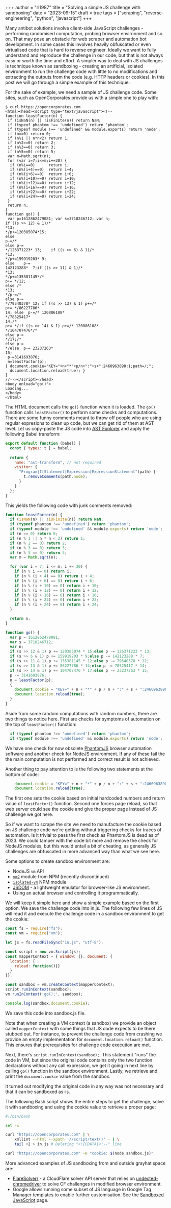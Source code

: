 +++
author = "rl1987"
title = "Solving a simple JS challenge with sandboxing"
date = "2023-09-15"
draft = true
tags = ["scraping", "reverse-engineering", "python", "javascript"]
+++

Many antibot solutions involve client-side JavaScript challenges - performing
randomised computation, probing browser environment and so on. That may pose
an obstacle for web scraper and automation bot development. In some cases this
involves heavily obfuscated or even virtualised code that is hard to reverse
engineer. Ideally we want to fully understand and reproduce the challenge in
our code, but that is not always easy or worth the time and effort. A simpler
way to deal with JS challenges is technique known as sandboxing - creating
an artificial, isolated environment to run the challenge code with
little to no modifications and extracting the outputs from the code (e.g. HTTP
headers or cookies). In this post we will go through a simple example of this 
technique.

For the sake of example, we need a sample of JS challenge code. Some sites, 
such as OpenCorporates provide us with a simple one to play with:

```
$ curl https://opencorporates.com
<html><head><script type="text/javascript"><!--
function leastFactor(n) {
 if (isNaN(n) || !isFinite(n)) return NaN;
 if (typeof phantom !== 'undefined') return 'phantom';
 if (typeof module !== 'undefined' && module.exports) return 'node';
 if (n==0) return 0;
 if (n%1 || n*n<2) return 1;
 if (n%2==0) return 2;
 if (n%3==0) return 3;
 if (n%5==0) return 5;
 var m=Math.sqrt(n);
 for (var i=7;i<=m;i+=30) {
  if (n%i==0)      return i;
  if (n%(i+4)==0)  return i+4;
  if (n%(i+6)==0)  return i+6;
  if (n%(i+10)==0) return i+10;
  if (n%(i+12)==0) return i+12;
  if (n%(i+16)==0) return i+16;
  if (n%(i+22)==0) return i+22;
  if (n%(i+24)==0) return i+24;
 }
 return n;
}
function go() {
 var p=1612862479081; var s=3718246712; var n;
if ((s >> 12) & 1)/*
*13;
*/p+=120385074*15;
else 
p-=/*
else p-=
*/126371223* 13;	if ((s >> 6) & 1)/*
*13;
*/p+=159919203* 9;
else 	p-=
142123288*	7;if ((s >> 11) & 1)/*
*13;
*/p+=135381145*/*
p+= */12;
else /*
*13;
*/p-=/*
else p-=
*/79540378* 12;	if ((s >> 13) & 1) p+=/*
p+= */86227786*
14; else  p-=/* 120886108*
*/78525417*
14;/*
p+= */if ((s >> 14) & 1) p+=/* 120886108*
*/104707476*/*
else p-=
*/17;/*
else p-=
*/else 	p-= 23237263*
15;
 p-=3141693876;
 n=leastFactor(p);
{ document.cookie="KEY="+n+"*"+p/n+":"+s+":2460963898:1;path=/;";
  document.location.reload(true); }
}
//--></script></head>
<body onload="go()">
Loading...
</body>
</html>
```

The HTML document calls the `go()` function when it is loaded. The `go()` 
function calls `leastFactor()` to perform some checks and computations. There
are some funny comments meant to throw off people who are using regular 
expresions to clean up code, but we can get rid of them at AST level. Let
us copy-paste the JS code into [AST Explorer](https://astexplorer.net/) and 
apply the following Babel transform:

```javascript
export default function (babel) {
  const { types: t } = babel;
  
  return {
    name: "ast-transform", // not required
    visitor: {
      "Program|IfStatement|Expression|ExpressionStatement"(path) {
        t.removeComments(path.node);
      }
    }
  };
}
```

This yields the following code with junk comments removed:

```javascript
function leastFactor(n) {
  if (isNaN(n) || !isFinite(n)) return NaN;
  if (typeof phantom !== 'undefined') return 'phantom';
  if (typeof module !== 'undefined' && module.exports) return 'node';
  if (n == 0) return 0;
  if (n % 1 || n * n < 2) return 1;
  if (n % 2 == 0) return 2;
  if (n % 3 == 0) return 3;
  if (n % 5 == 0) return 5;
  var m = Math.sqrt(n);

  for (var i = 7; i <= m; i += 30) {
    if (n % i == 0) return i;
    if (n % (i + 4) == 0) return i + 4;
    if (n % (i + 6) == 0) return i + 6;
    if (n % (i + 10) == 0) return i + 10;
    if (n % (i + 12) == 0) return i + 12;
    if (n % (i + 16) == 0) return i + 16;
    if (n % (i + 22) == 0) return i + 22;
    if (n % (i + 24) == 0) return i + 24;
  }

  return n;
}

function go() {
  var p = 1612862479081;
  var s = 3718246712;
  var n;
  if (s >> 12 & 1) p += 120385074 * 15;else p -= 126371223 * 13;
  if (s >> 6 & 1) p += 159919203 * 9;else p -= 142123288 * 7;
  if (s >> 11 & 1) p += 135381145 * 12;else p -= 79540378 * 12;
  if (s >> 13 & 1) p += 86227786 * 14;else p -= 78525417 * 14;
  if (s >> 14 & 1) p += 104707476 * 17;else p -= 23237263 * 15;
  p -= 3141693876;
  n = leastFactor(p);
  {
    document.cookie = "KEY=" + n + "*" + p / n + ":" + s + ":2460963898:1;path=/;";
    document.location.reload(true);
  }
}
```

Aside from some random computations with random numbers, there are two things
to notice here. First are checks for symptoms of automation on the top of 
`leastFactor()` function:

```javascript
  if (typeof phantom !== 'undefined') return 'phantom';
  if (typeof module !== 'undefined' && module.exports) return 'node';
```

We have one check for now obsolete [PhantomJS](https://phantomjs.org/) 
browser automation software and another check for NodeJS environment. If any
of these fail the the main computation is not performed and correct result
is not achieved.

Another thing to pay attention to is the following two statements at the 
bottom of code:

```javascript
    document.cookie = "KEY=" + n + "*" + p / n + ":" + s + ":2460963898:1;path=/;";
    document.location.reload(true);
```

The first one sets the cookie based on initial hardcoded numbers and return 
value of `leastFactor()` function. Second one forces page reload, so that
web server could see the cookie and give the proper page instead of JS
challenge we got here.

So if we want to scrape the site we need to manufacture the cookie based on
JS challenge code we're getting without triggering checks for traces of 
automation. Is it trivial to pass the first check as PhantomJS is dead as of
2023. We could tamper with the code bit more and remove the check for NodeJS
modules, but this would entail a bit of cheating, as generally JS challenges are
obfuscated in more advanced way than what we see here.

Some options to create sandbox environment are:

* NodeJS `vm` API
* [`vm2`](https://github.com/patriksimek/vm2) module from NPM (recently discontinued)
* [`isolated-vm`](https://github.com/laverdet/isolated-vm) NPM module
* [JSDOM](https://github.com/jsdom/jsdom) - a lightweight emulator for
browser-like JS environment.
* Using an actual browser and controlling it programmatically.

We will keep it simple here and show a simple example based on the first option.
We save the challenge code into in.js. The following few lines of JS will read 
it and execute the challenge code in a sandbox environment to get the cookie:

```javascript
const fs = require("fs");
const vm = require("vm");

let js = fs.readFileSync("in.js", "utf-8");

const script = new vm.Script(js);
const mapperContext = { window: {}, document: {
  location: {
    reload: function(){}
  }
}};

const sandbox = vm.createContext(mapperContext);
script.runInContext(sandbox);
vm.runInContext('go();', sandbox);

console.log(sandbox.document.cookie);
```

We save this code into sandbox.js file.

Note that when creating a VM context (a sandbox) we provide an object called
`mapperContext` with some things that JS code expects to be there stubbed out.
For instance, to prevent the challenge code from crashing we provide an
empty implementation for `document.location.reload()` function. This ensures
that prerequisites for challenge code execution are met.

Next, there's `script.runInContext(sandbox);`. This statement "runs" the code
in VM, but since the original code contains only the two function declarations
without any call expression, we get it going in next line by calling `go()`
function in the sandbox environment. Lastly, we retrieve and print the
`document.cookie` value from the sandbox.

It turned out modifying the original code in any way was not necessary and
that it can be sandboxed as-is.

The following Bash script shows the entire steps to get the challenge, solve
it with sandboxing and using the cookie value to retrieve a proper page:

```bash
#!/bin/bash

set -x

curl "https://opencorporates.com" | \
    xmllint --html --xpath '//script/text()' - | \
    tail +2 > in.js # Deleting "<![CDATA[<!--" line

curl "https://opencorporates.com" -H "cookie: $(node sandbox.js)"
```

More advanced examples of JS sandboxing from and outside grayhat space are:

* [FlareSolverr](https://github.com/FlareSolverr/FlareSolverr) - a CloudFlare 
solver API server that relies on 
[undected-chromedriver](https://github.com/ultrafunkamsterdam/undetected-chromedriver)
to solve CF challenges in modified browser environment.
* Google allows running some subset of JS language in Google Tag Manager
templates to enable further customisation. See the 
[Sandboxed JavaScript](https://developers.google.com/tag-platform/tag-manager/templates/sandboxed-javascript)
page.
